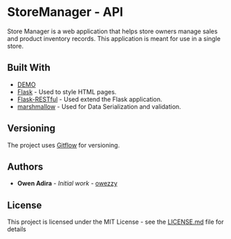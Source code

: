 # StoreManager - API
Store Manager is a web application that helps store owners manage sales and product inventory
records. This application is meant for use in a single store.

## Built With
- <a href="https://owezzy.github.io/StoreManager/" target="_blank">DEMO </a>
- [Flask](https://flask.readthedocs.io/en/rtd/) - Used to style HTML pages.
- [Flask-RESTful](https://flask-restful.readthedocs.io/en/latest/) - Used extend the Flask application.
- [marshmallow](https://marshmallow.readthedocs.io/en/3.0/) - Used for Data Serialization and validation. 
## Versioning

The project uses [Gitflow](https://datasift.github.io/gitflow/IntroducingGitFlow.html) for versioning.

## Authors

- **Owen Adira** - _Initial work_ - [owezzy](https://github.io/owezzy)

## License

This project is licensed under the MIT License - see the [LICENSE.md](LICENSE.md) file for details
